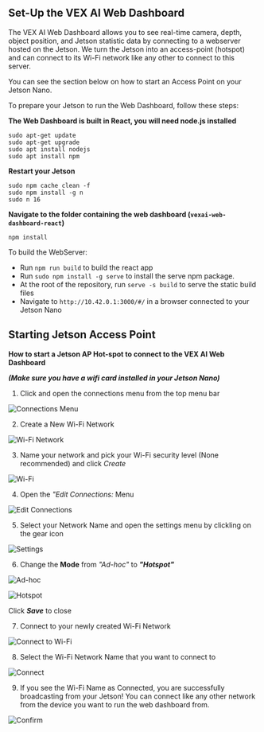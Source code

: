 ## Set-Up the VEX AI Web Dashboard

The VEX AI Web Dashboard allows you to see real-time camera, depth, object position, and Jetson statistic data by connecting to a webserver hosted on the Jetson. We turn the Jetson into an access-point (hotspot) and can connect to its Wi-Fi network like any other to connect to this server.

You can see the section below on how to start an Access Point on your Jetson Nano.

To prepare your Jetson to run the Web Dashboard, follow these steps:

**The Web Dashboard is built in React, you will need node.js installed**
```
sudo apt-get update
sudo apt-get upgrade
sudo apt install nodejs
sudo apt install npm
```

**Restart your Jetson**
```
sudo npm cache clean -f
sudo npm install -g n
sudo n 16
```

**Navigate to the folder containing the web dashboard (`vexai-web-dashboard-react`)**

`npm install`

To build the WebServer:
- Run `npm run build` to build the react app
- Run `sudo npm install -g serve` to install the serve npm package. 
- At the root of the repository, run `serve -s build` to serve the static build files
- Navigate to `http://10.42.0.1:3000/#/` in a browser connected to your Jetson Nano


## Starting Jetson Access Point

**How to start a Jetson AP Hot-spot to connect to the VEX AI Web Dashboard**

***(Make sure you have a wifi card installed in your Jetson Nano)***

1. Click and open the connections menu from the top menu bar

![Connections Menu](tutorial/image1.png)

2. Create a New Wi-Fi Network

![Wi-Fi Network](tutorial/image2.png)

3. Name your network and pick your Wi-Fi security level (None recommended) and click *Create*

![Wi-Fi](tutorial/image3.png)

4. Open the *"Edit Connections:* Menu

![Edit Connections](tutorial/image7.png)

5. Select your Network Name and open the settings menu by clickling on the gear icon

![Settings](tutorial/image8.png)

6. Change the **Mode** from *"Ad-hoc"* to ***"Hotspot"***

![Ad-hoc](tutorial/image9.png)

![Hotspot](tutorial/image10.png)

Click ***Save*** to close

7. Connect to your newly created Wi-Fi Network

![Connect to Wi-Fi](tutorial/image4.png)

8. Select the Wi-Fi Network Name that you want to connect to

![Connect](tutorial/image5.png)

9. If you see the Wi-Fi Name as Connected, you are successfully broadcasting from your Jetson!
You can connect like any other network from the device you want to run the web dashboard from.

![Confirm](tutorial/image6.png)
